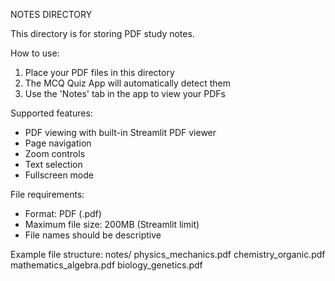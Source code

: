
NOTES DIRECTORY

This directory is for storing PDF study notes.

How to use:
1. Place your PDF files in this directory
2. The MCQ Quiz App will automatically detect them
3. Use the 'Notes' tab in the app to view your PDFs

Supported features:
- PDF viewing with built-in Streamlit PDF viewer
- Page navigation
- Zoom controls
- Text selection
- Fullscreen mode

File requirements:
- Format: PDF (.pdf)
- Maximum file size: 200MB (Streamlit limit)
- File names should be descriptive

Example file structure:
notes/
    physics_mechanics.pdf
    chemistry_organic.pdf
    mathematics_algebra.pdf
    biology_genetics.pdf
